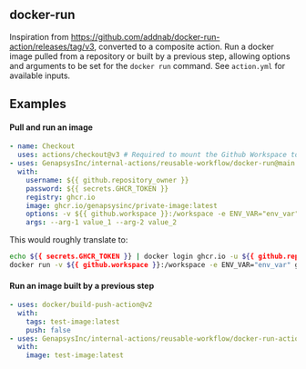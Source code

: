 ## docker-run

Inspiration from https://github.com/addnab/docker-run-action/releases/tag/v3, converted to a composite action. Run a docker image pulled from a repository or built by a previous step, allowing options and arguments to be set for the `docker run` command. See `action.yml` for available inputs.

## Examples

#### Pull and run an image

```yaml
- name: Checkout
  uses: actions/checkout@v3 # Required to mount the Github Workspace to a volume
- uses: GenapsysInc/internal-actions/reusable-workflow/docker-run@main
  with:
    username: ${{ github.repository_owner }}
    password: ${{ secrets.GHCR_TOKEN }}
    registry: ghcr.io
    image: ghcr.io/genapsysinc/private-image:latest
    options: -v ${{ github.workspace }}:/workspace -e ENV_VAR="env_var"
    args: --arg-1 value_1 --arg-2 value_2
```

This would roughly translate to:
```bash
echo ${{ secrets.GHCR_TOKEN }} | docker login ghcr.io -u ${{ github.repository_owner }} --password-stdin
docker run -v ${{ github.workspace }}:/workspace -e ENV_VAR="env_var" ghcr.io/genapsysinc/private-image:latest --arg-1 value_1 --arg-2 value_2
```

#### Run an image built by a previous step
```yaml
- uses: docker/build-push-action@v2
  with:
    tags: test-image:latest
    push: false
- uses: GenapsysInc/internal-actions/reusable-workflow/docker-run-action@main
  with:
    image: test-image:latest
```
